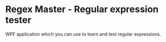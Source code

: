 Regex Master - Regular expression tester
=============

WPF application which you can use to learn and test regular expressions.

